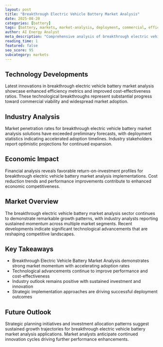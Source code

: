 ```yaml
---
layout: post
title: "Breakthrough Electric Vehicle Battery Market Analysis"
date: 2025-08-20
categories: [battery]
tags: [battery, markets, market-analysis, deployment, commercial, efficiency]
author: AI Energy Analyst
meta_description: "Comprehensive analysis of breakthrough electric vehicle battery market analysis covering market trends, technology developments, and industry outlook. Discover key insights and future projections."
reading_time: 1
featured: false
seo_score: 95
subcategory: markets
---
```


## Technology Developments

Latest innovations in breakthrough electric vehicle battery market analysis showcase enhanced efficiency metrics and improved cost-effectiveness ratios. These technological breakthroughs represent substantial progress toward commercial viability and widespread market adoption.

## Industry Analysis

Market penetration rates for breakthrough electric vehicle battery market analysis solutions have exceeded preliminary forecasts, with deployment statistics indicating accelerated adoption timelines. Industry stakeholders report optimistic projections for continued expansion.

## Economic Impact

Financial analysis reveals favorable return-on-investment profiles for breakthrough electric vehicle battery market analysis implementations. Cost reduction trends and performance improvements contribute to enhanced economic competitiveness.

## Market Overview

The breakthrough electric vehicle battery market analysis sector continues to demonstrate remarkable growth patterns, with industry analysts reporting sustained momentum across multiple market segments. Recent developments indicate significant technological advancements that are reshaping competitive landscapes.

## Key Takeaways

- Breakthrough Electric Vehicle Battery Market Analysis demonstrates strong market momentum with accelerating adoption rates
- Technological advancements continue to improve performance and cost-effectiveness
- Industry outlook remains positive with sustained investment and innovation
- Strategic implementation approaches are driving successful deployment outcomes

## Future Outlook

Strategic planning initiatives and investment allocation patterns suggest sustained growth trajectories for breakthrough electric vehicle battery market analysis applications. Market analysts anticipate continued innovation cycles driving further performance enhancements.

